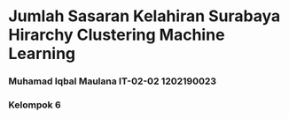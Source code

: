 # Jumlah Sasaran Kelahiran Surabaya Hirarchy Clustering Machine Learning
### Muhamad Iqbal Maulana IT-02-02 1202190023
### Kelompok 6
